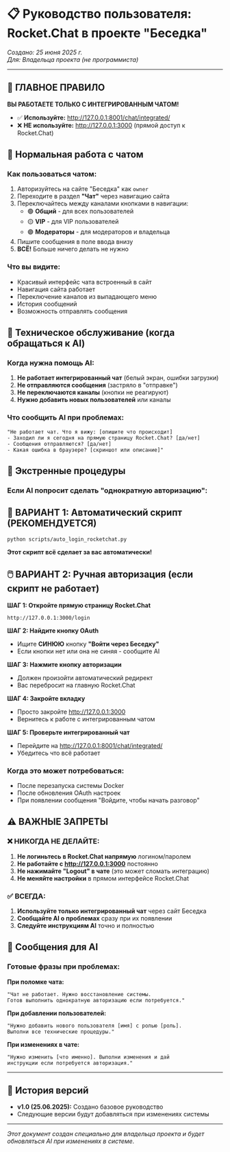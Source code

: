 # 📋 Руководство пользователя: Rocket.Chat в проекте "Беседка"

*Создано: 25 июня 2025 г.*  
*Для: Владельца проекта (не программиста)*

---

## 🎯 ГЛАВНОЕ ПРАВИЛО

**ВЫ РАБОТАЕТЕ ТОЛЬКО С ИНТЕГРИРОВАННЫМ ЧАТОМ!**

- ✅ **Используйте:** http://127.0.0.1:8001/chat/integrated/ 
- ❌ **НЕ используйте:** http://127.0.0.1:3000 (прямой доступ к Rocket.Chat)

## 📱 Нормальная работа с чатом

### Как пользоваться чатом:
1. Авторизуйтесь на сайте "Беседка" как `owner`
2. Переходите в раздел **"Чат"** через навигацию сайта
3. Переключайтесь между каналами кнопками в навигации:
   - 🟢 **Общий** - для всех пользователей
   - 🟡 **VIP** - для VIP пользователей  
   - 🟣 **Модераторы** - для модераторов и владельца
4. Пишите сообщения в поле ввода внизу
5. **ВСЁ!** Больше ничего делать не нужно

### Что вы видите:
- Красивый интерфейс чата встроенный в сайт
- Навигация сайта работает
- Переключение каналов из выпадающего меню
- История сообщений
- Возможность отправлять сообщения

## 🔧 Техническое обслуживание (когда обращаться к AI)

### Когда нужна помощь AI:
1. **Не работает интегрированный чат** (белый экран, ошибки загрузки)
2. **Не отправляются сообщения** (застряло в "отправке")
3. **Не переключаются каналы** (кнопки не реагируют)
4. **Нужно добавить новых пользователей** или каналы

### Что сообщить AI при проблемах:
```
"Не работает чат. Что я вижу: [опишите что происходит]
- Заходил ли я сегодня на прямую страницу Rocket.Chat? [да/нет]
- Сообщения отправляются? [да/нет] 
- Какая ошибка в браузере? [скриншот или описание]"
```

## 🚨 Экстренные процедуры

### Если AI попросит сделать "однократную авторизацию":

## 🤖 ВАРИАНТ 1: Автоматический скрипт (РЕКОМЕНДУЕТСЯ)
```
python scripts/auto_login_rocketchat.py
```
**Этот скрипт всё сделает за вас автоматически!**

## 🖱️ ВАРИАНТ 2: Ручная авторизация (если скрипт не работает)

**ШАГ 1: Откройте прямую страницу Rocket.Chat**
```
http://127.0.0.1:3000/login
```

**ШАГ 2: Найдите кнопку OAuth**
- Ищите **СИНЮЮ** кнопку **"Войти через Беседку"**
- Если кнопки нет или она не синяя - сообщите AI

**ШАГ 3: Нажмите кнопку авторизации**
- Должен произойти автоматический редирект
- Вас перебросит на главную Rocket.Chat

**ШАГ 4: Закройте вкладку**
- Просто закройте http://127.0.0.1:3000
- Вернитесь к работе с интегрированным чатом

**ШАГ 5: Проверьте интегрированный чат**
- Перейдите на http://127.0.0.1:8001/chat/integrated/
- Убедитесь что всё работает

### Когда это может потребоваться:
- После перезапуска системы Docker
- После обновления OAuth настроек
- При появлении сообщения "Войдите, чтобы начать разговор"

## ⚠️ ВАЖНЫЕ ЗАПРЕТЫ

### ❌ НИКОГДА НЕ ДЕЛАЙТЕ:
1. **Не логиньтесь в Rocket.Chat напрямую** логином/паролем
2. **Не работайте с http://127.0.0.1:3000** постоянно
3. **Не нажимайте "Logout" в чате** (это может сломать интеграцию)
4. **Не меняйте настройки** в прямом интерфейсе Rocket.Chat

### ✅ ВСЕГДА:
1. **Используйте только интегрированный чат** через сайт Беседка
2. **Сообщайте AI о проблемах** сразу при их появлении
3. **Следуйте инструкциям AI** точно и полностью

## 🤖 Сообщения для AI

### Готовые фразы при проблемах:

**При поломке чата:**
```
"Чат не работает. Нужно восстановление системы. 
Готов выполнить однократную авторизацию если потребуется."
```

**При добавлении пользователей:**
```
"Нужно добавить нового пользователя [имя] с ролью [роль]. 
Выполни все технические процедуры."
```

**При изменениях в чате:**
```
"Нужно изменить [что именно]. Выполни изменения и дай 
инструкции если потребуется авторизация."
```

---

## 📝 История версий

- **v1.0 (25.06.2025):** Создано базовое руководство
- Следующие версии будут добавляться при изменениях системы

---

*Этот документ создан специально для владельца проекта и будет обновляться AI при изменениях в системе.* 
